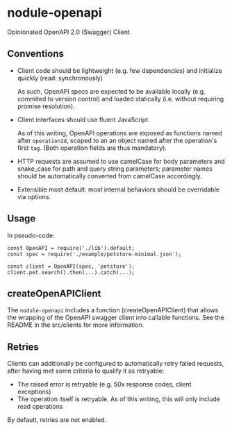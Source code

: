 # nodule-openapi

Opinionated OpenAPI 2.0 (Swagger) Client


## Conventions

 -  Client code should be lightweight (e.g. few dependencies) and initialize quickly (read: synchronously)

    As such, OpenAPI specs are expected to be available locally (e.g. commited to version control) and
    loaded statically (i.e. without requiring promise resolution).

 -  Client interfaces should use fluent JavaScript.

    As of this writing, OpenAPI operations are exposed as functions named after `operationId`, scoped to an
    an object named after the operation's first `tag`. (Both operation fields are thus mandatory).

 -  HTTP requests are assumed to use camelCase for body parameters and snake_case for path and query string
    parameters; parameter names should be automatically converted from camelCase accordingly.

 -  Extensible most default: most internal behaviors should be overridable via options.


## Usage

In pseudo-code:

    const OpenAPI = require('./lib').default;
    const spec = require('./example/petstore-minimal.json');

    const client = OpenAPI(spec, 'petstore');
    client.pet.search().then(...).catch(...);

## createOpenAPIClient

The `nodule-openapi` includes a function (createOpenAPIClient) that allows the wrapping of the OpenAPI
swagger client into callable functions. See the README in the src/clients for more information.

## Retries

Clients can additionally be configured to automatically retry failed requests, after having met some criteria to qualify
it as retryable:

* The raised error is retryable (e.g. 50x response codes, client exceptions)
* The operation itself is retryable. As of this writing, this will only include read operations

By default, retries are not enabled.

